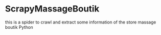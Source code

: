 # ScrapyMassageBoutik
this is a spider to crawl and extract some information of the store massage boutik
Python
